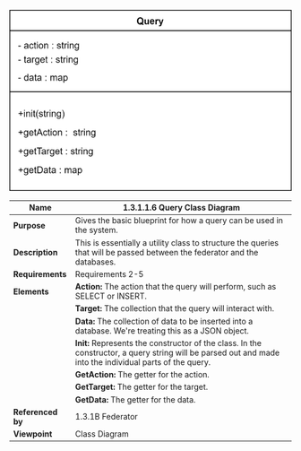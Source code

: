 ![Query](TeamOneFiles/query_uml.drawio.svg)

| **Name**          | **1.3.1.1.6 Query Class Diagram**                                                                                                                          |
|-------------------|------------------------------------------------------------------------------------------------------------------------------------------------------------|
| **Purpose**       | Gives the basic blueprint for how a query can be used in the system.                                                                                       |
| **Description**   | This is essentially a utility class to structure the queries that will be passed between the federator and the databases.                                  |
| **Requirements**  | Requirements 2-5                                                                                                                                           |
| **Elements**      | **Action:** The action that the query will perform, such as SELECT or INSERT.                                                                              |
|                   | **Target:** The collection that the query will interact with.                                                                                              |
|                   | **Data:** The collection of data to be inserted into a database.  We're treating this as a JSON object.                                                    |
|                   | **Init:** Represents the constructor of the class.  In the constructor, a query string will be parsed out and made into the individual parts of the query. |
|                   | **GetAction:** The getter for the action.                                                                                                                  |
|                   | **GetTarget:** The getter for the target.                                                                                                                  |
|                   | **GetData:** The getter for the data.                                                                                                                      |
| **Referenced by** | 1.3.1B Federator                                                                                                                                           |
| **Viewpoint**     | Class Diagram                                                                                                                                              |
